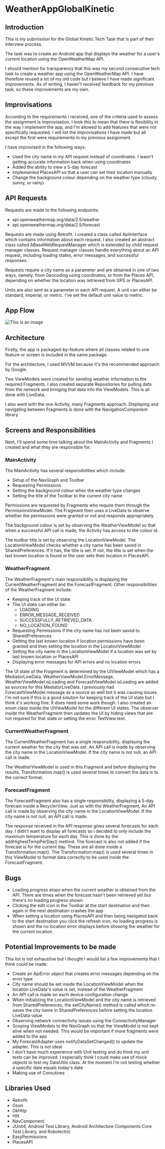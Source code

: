 # WeatherAppGlobalKinetic

## Introduction
This is my submission for the Global Kinetic Tech Task that is part of their interview process.

The task was to create an Android app that displays the weather for a user's current location using the OpenWeatherMap API.

I should mention for transparency that this was my second consecutive tech task to create a weather app using the OpenWeatherMap API. I have therefore reused a lot of my old code but I believe I have made significant improvements. As of writing, I haven't received feedback for my previous task, so these improvements are my own.

## Improvisations
According to the requirements I received, one of the criteria used to assess the assignment is improvisation. I took this to mean that there is flexibility in the way I implement the app, and I'm allowed to add features that were not specifically requested. I will list the improvisations I have made but all except the first were requirements in my previous assignment. 

I have improvised in the following ways:
- Used the city name in my API request instead of coordinates. I wasn't getting accurate information back when using coordinates
- Added the ability to view a 5-day forecast
- Implemented PlacesAPI so that a user can set their location manually
- Change the background colour depending on the weather type (cloudy, sunny, or rainy)

## API Requests
Requests are made to the following endpoints:
- api.openweathermap.org/data/2.5/weather
- api.openweathermap.org/data/2.5/forecast

Requests are made using Retrofit. I created a class called ApiInterface which contains information about each request. I also created an abstract class called ABaseWebRequestManager which is extended by child request manager classes. Request manager classes handle everything about an API request, including loading states, error messages, and successful responses.

Requests require a city name as a parameter and are obtained in one of two ways, namely, from Geocoding using coordinates, or from the Places API, depending on whether the location was retrieved from GPS or PlacesAPI.

Units are also sent as a parameter in each API request. A unit can either be standard, imperial, or metric. I've set the default unit value to metric.

## App Flow
![This is an image](https://raw.githubusercontent.com/citispy/WeatherAppGlobalKenetic/master/WeatherApp-Flow-Diagram.png)

## Architecture
Firstly, the app is packaged-by-feature where all classes related to one feature or screen is included in the same package.

For the architecture, I used MVVM because it's the recommended approach by Google.

Two ViewModels were created for sending weather information to the required Fragments. I also created separate Repositories for pulling data from the network and bringing that data into the ViewModels. This is all done with LiveData.

I also went with the one Activity, many Fragments approach. Displaying and navigating between Fragments is done with the NavigationComponent library. 

## Screens and Responsibilities
Next, I'll spend some time talking about the MainActivity and Fragments I created and what they are responsible for.

### MainActivity
The MainActivity has several responsibilities which include:
- Setup of the NavGraph and Toolbar
- Requesting Permissions
- Setting the background colour when the weather type changes
- Setting the title of the Toolbar to the current city name

Permissions are requested by Fragments who require them through the PermissionsViewModel. The Fragment then uses a LiveData to observe whether the permissions were granted or not and responds appropriately.

The background colour is set by observing the WeatherViewModel so that when a successful API call is made, the Activity has access to the colour id.

The toolbar title is set by observing the LocationViewModel. The LocationViewModel checks whether a city name has been saved in SharedPreferences. If it has, the title is set. If not, the title is set when the last known location is found or the user sets their location in PlacesAPI.

### WeatherFragment
The WeatherFragment's main responsibility is displaying the CurrentWeatherFragment and the ForecastFragment. Other responsibilities of the WeatherFragment include:
- Keeping track of the UI state
- The UI state can either be:
  - LOADING
  - ERROR_MESSAGE_RECEIVED
  - SUCCESSFULLY_RETRIEVED_DATA
  - NO_LOCATION_FOUND
- Requesting Permissions if the city name has not been saved to SharedPreferences
- Getting the last known location if location permissions have been granted and then setting the location in the LocationViewModel
- Setting the city name in the LocationViewModel if a location was set by last known location or PlacesAPI
- Displaying error messages for API errors and no location errors

The UI state of the Fragment is determined by the UiViewModel which has a MediatorLiveData. WeatherViewModel.ErrorMessage, WeatherViewModel.isLoading and ForecastViewModel.isLoading are added as sources for this MediatorLiveData. I previously had ForecastViewModel.message as a source as well but it was causing issues. I'm not sure if this is a good solution for keeping track of the UI state but I think it's working fine. It does need some work though. I also created an enum class inside the UiViewModel for the different UI states. The observer inside the WeatherFragment then updates the UI by hiding views that are not required for that state or setting the error TextView text.

### CurrentWeatherFragment
The CurrentWeatherFragment has a single responsibility, displaying the current weather for the city that was set. An API call is made by observing the city name in the LocationViewModel. If the city name is not null, an API call is made.

The WeatherViewModel is used in this Fragment and before displaying the results, Transformation.map() is used several times to convert the data is to the correct format.

### ForecastFragment
The ForecastFragment also has a single responsibility, displaying a 5-day forecast inside a RecyclerView. Just as with the WeatherFragment, An API call is made by observing the city name in the LocationViewModel. If the city name is not null, an API call is made.

The response received in the API response gives several forecasts for each day. I didn't want to display all forecasts so I decided to only include the maximum temperature for each day. This is done by the addHighestTempPerDay() method. The forecast is also not added if the forecast is for the current day. These are all done inside a Transformation.map(). The Transformation.map() is used several times in this ViewModel to format data correctly to be used inside the ForecastFragment.

## Bugs
- Loading progress stops when the current weather is obtained from the API. There are times when the forecast hasn't been retrieved yet but there's no loading progress shown
- Clicking the edit icon in the Toolbar at the start destination and then again in the next destination crashes the app
- When setting a location using PlacesAPI and then being navigated back to the start destination you click the refresh icon, no loading progress is shown and the no location error displays before showing the weather for the current location

## Potential Improvements to be made
This list is not exhaustive but I thought I would list a few improvements that I think could be made:
- Create an ApiError object that creates error messages depending on the error type
- City name should be set inside the LocationViewModel when the location LiveData's value is set, instead of the WeatherFragment
- An API call is made on each device configuration change
- When initializing the LocationViewModel and the city name is retrieved from SharedPreferences, the setCityName() method is called which re-saves the city name in SharedPreferences before setting the location LiveData value
- Observing network connectivity issues using the ConnectivityManager
- Scoping ViewModels to the NavGraph so that the ViewModel is not kept alive when not needed. This would be important if more fragments were added to the app
- My ForecastAdapter uses notifyDataSetChanged() to update the adapter. This is not ideal
- I don't have much experience with Unit testing and do think my unit tests can be improved. I especially think I could make use of mock objects to test my DateUtils class. At the moment I'm not testing whether a specific date equals today's date
- Making use of Coroutines

## Libraries Used
- Retrofit
- Gson
- OkHttp
- Hilt
- NavComponent
- JUnit4, Android Test Library, Android Architecture Components Core Test Library, and Robolectric
- EasyPermissions
- PlacesAPI
